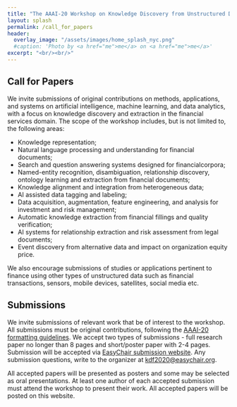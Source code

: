 ```yaml
---
title: "The AAAI-20 Workshop on Knowledge Discovery from Unstructured Data in Financial Services"
layout: splash
permalink: /call_for_papers
header:
  overlay_image: "/assets/images/home_splash_nyc.png"
  #caption: 'Photo by <a href="me">me</a> on <a href="me">me</a>'
excerpt: "<br/><br/>"
---
```


<h2>Call for Papers</h2>

We invite submissions of original contributions on methods, applications, and systems on artificial intelligence, machine learning, and data analytics, with a focus on knowledge discovery and extraction in the financial services domain. The scope of the workshop includes, but is not limited to, the following areas:

- Knowledge representation;
- Natural language processing and understanding for financial documents;
- Search and question answering systems designed for financialcorpora;
- Named-entity recognition, disambiguation, relationship discovery, ontology learning and extraction from financial documents;
- Knowledge alignment and integration from heterogeneous data;
- AI assisted data tagging and labeling;
- Data acquisition, augmentation, feature engineering, and analysis for investment and risk management; 
- Automatic knowledge extraction from financial fillings and quality verification; 
- AI systems for relationship extraction and risk assessment from legal documents;
- Event discovery from alternative data and impact on organization equity price.


We also encourage submissions of studies or applications pertinent to finance using other types of unstructured data such as financial transactions, sensors, mobile devices, satellites, social media etc.

<h2>Submissions</h2>

We invite submissions of relevant work that be of interest to the workshop. All submissions must be original contributions, following the [AAAI-20 formatting guidelines](https://www.aaai.org/Publications/Templates/AuthorKit20.zip). We accept two types of submissions - full research paper no longer than 8 pages and short/poster paper with 2-4 pages. Submission will be accepted via [EasyChair submission website](https://easychair.org/conferences/?conf=kdf2020). Any submission questions, write to the organizer at kdf2020@easychair.org.

All accepted papers will be presented as posters and some may be selected as oral presentations. At least one author of each accepted submission must attend the workshop to present their work. All accepted papers will be posted on this website.


